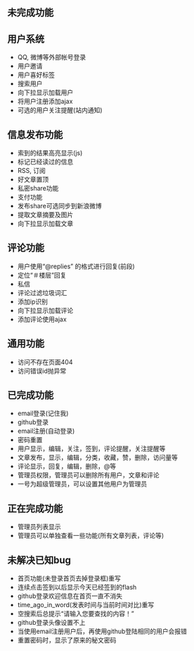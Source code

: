 ## 未完成功能
用户系统
--------------------------------------
* QQ, 微博等外部帐号登录
* 用户邀请
* 用户喜好标签
* 搜索用户
* 向下拉显示加载用户
* 将用户注册添加ajax
* 可选的用户关注提醒(站内通知)

信息发布功能
--------------------------------------
* 索到的结果高亮显示(js)
* 标记已经读过的信息
* RSS, 订阅
* 好文章置顶
* 私密share功能
* 支付功能
* 发布share可选同步到新浪微博
* 提取文章摘要及图片
* 向下拉显示加载文章

评论功能
---------------------------------------
* 用户使用“@replies” 的格式进行回复(前段)
* 定位“＃楼层”回复
* 私信
* 评论过滤垃圾词汇
* 添加ip识别
* 向下拉显示加载评论
* 添加评论使用ajax

通用功能
---------------------------------------
* 访问不存在页面404
* 访问错误id抛异常

已完成功能
---------------------------------------
* email登录(记住我)
* github登录
* email注册(自动登录)
* 密码重置
* 用户显示，编辑，关注，签到，评论提醒，关注提醒等
* 文章发布，显示，编辑，分类，收藏，赞，删除，访问量等
* 评论显示，回复，编辑，删除，@等
* 管理员权限，管理员可以删除所有用户，文章和评论
* 一号为超级管理员，可以设置其他用户为管理员

正在完成功能
---------------------------------------
* 管理员列表显示
* 管理员可以单独查看一些功能(所有文章列表，评论等)

未解决已知bug
----------------------------------------
* 首页功能(未登录首页去掉登录框)重写
* 连续点击签到以后显示今天已经签到的flash
* github登录欢迎信息在首页一直不消失
* time_ago_in_word(发表时间与当前时间对比)重写
* 空搜索后总提示“请输入您要查找的内容！”
* github登录头像设置不上
* 当使用email注册用户后，再使用github登陆相同的用户会报错
* 重置密码时，显示了原来的秘文密码

